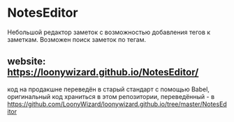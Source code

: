 # NotesEditor
Небольшой редактор заметок с возможностью добавления тегов к заметкам. Возможен поиск заметок по тегам.

## website: https://loonywizard.github.io/NotesEditor/

код на продакшне переведён в старый стандарт с помощью Babel, оригинальный код храниться в этом репозитории, переведённый - в https://github.com/LoonyWizard/loonywizard.github.io/tree/master/NotesEditor
